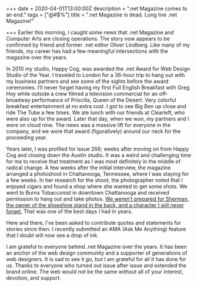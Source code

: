 +++
date = 2020-04-01T13:00:00Z
description = ".net Magazine comes to an end."
tags = ["@\#$%"]
title = ".net Magazine is dead. Long live .net Magazine!"

+++
Earlier this morning, I caught some news that .net Magazine and Computer Arts are closing operations. The story now appears to be confirmed by friend and former .net editor Oliver Lindberg. Like many of my friends, my career has had a few meaningful intersections with the magazine over the years.

In 2010 my studio, Happy Cog, was awarded the .net Award for Web Design Studio of the Year. I traveled to London for a 36-hour trip to hang out with my business partners and see some of the sights before the award ceremonies.  I’ll never forget having my first Full English Breakfast with Greg Hoy while outside a crew filmed a television commercial for an off-broadway performance of Priscilla, Queen of the Desert. Very colorful breakfast entertainment at no extra cost. I got to see Big Ben up close and ride The Tube a few times. We ate lunch with our friends at Clearleft, who were also up for the award. Later that day, when we won, my partners and I were on cloud nine. The news was a massive lift for everyone in the company, and we wore that award (figuratively) around our neck for the proceeding year.

Years later, I was profiled for issue 266; weeks after moving on from Happy Cog and closing down the Austin studio. It was a weird and challenging time for me to receive that treatment as I was most definitely in the middle of radical change. A few weeks after the initial interview, the magazine arranged a photoshoot in Chattanooga, Tennessee, where I was staying for a few weeks. In her research for the shoot, the photographer noted that I enjoyed cigars and found a shop where she wanted to get some shots. We went to Burns Tobacconist in downtown Chattanooga and received permission to hang out and take photos. [We weren’t prepared for Sherman, the owner of the shoeshine stand in the back, and a character I will never forget.](https://airbagindustries.com/john/ "Read the story about Sherman") That was one of the best days I had in years.

Here and there, I’ve been asked to contribute quotes and statements for stories since then. I recently submitted an AMA (Ask Me Anything) feature that I doubt will now see a drop of ink. 

I am grateful to everyone behind .net Magazine over the years. It has been an anchor of the web design community and a supporter of generations of web designers. It is sad to see it go, but I am grateful for all it has done for us. Thanks to everyone who turned out issue after issue and extended the brand online. The web would not be the same without all of your interest, devotion, and support.